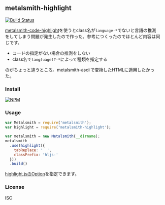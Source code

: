## metalsmith-highlight

[![Build Status](https://travis-ci.org/hbsnow/metalsmith-highlight.svg?branch=master)](https://travis-ci.org/hbsnow/metalsmith-highlight)

[metalsmith-code-highlight](https://github.com/fortes/metalsmith-code-highlight)を使うとclass名が`language-*`でないと言語の推測をしてしまう問題が発生したので作った。参考につくったのでほとんど内容は同じです。

- コードの指定がない場合の推測をしない
- class名で`lang(uage)?-*`によって種類を指定する

のがちょっと違うところ。metalsmith-asciiで変換したHTMLに適用したかった。

### Install

[![NPM](https://nodei.co/npm/metalsmith-highlight.png)](https://nodei.co/npm/metalsmith-highlight/)

### Usage

```js
var Metalsmith = require('metalsmith');
var highlight = require('metalsmith-highlight');

var metalsmith = new Metalsmith(__dirname);
metalsmith
  .use(highlight({
    tabReplace: '  ',
    classPrefix: 'hljs-'
  }))
  .build()
```

[highlight.jsのOption](http://highlightjs.readthedocs.org/en/latest/api.html#configure-options)を指定できます。

### License

ISC
